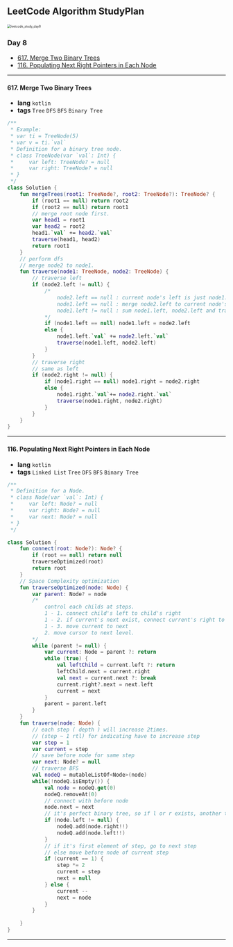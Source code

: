 ## LeetCode Algorithm StudyPlan

<img src="/Users/alenheo/Desktop/repo/algo/assets/leetcode_study_day8.png" alt="leetcode_study_day8" style="zoom:50%;" />

### Day 8

- [617. Merge Two Binary Trees](https://leetcode.com/problems/merge-two-binary-trees/?envType=study-plan&id=algorithm-i)
- [116. Populating Next Right Pointers in Each Node](https://leetcode.com/problems/populating-next-right-pointers-in-each-node/?envType=study-plan&id=algorithm-i)

---

#### 617. Merge Two Binary Trees

- **lang**  `kotlin` 
- **tags**  `Tree` `DFS` `BFS` `Binary Tree` 

```kotlin
/**
 * Example:
 * var ti = TreeNode(5)
 * var v = ti.`val`
 * Definition for a binary tree node.
 * class TreeNode(var `val`: Int) {
 *     var left: TreeNode? = null
 *     var right: TreeNode? = null
 * }
 */
class Solution {
    fun mergeTrees(root1: TreeNode?, root2: TreeNode?): TreeNode? {
        if (root1 == null) return root2
        if (root2 == null) return root1
        // merge root node first.
        var head1 = root1
        var head2 = root2
        head1.`val` += head2.`val`
        traverse(head1, head2)
        return root1
    }
    // perform dfs
    // merge node2 to node1.
    fun traverse(node1: TreeNode, node2: TreeNode) {
        // traverse left
        if (node2.left != null) {
            /*
                node2.left == null : current node's left is just node1.left, so stop traverse
                node1.left == null : merge node2.left to current node's left
                node1.left != null : sum node1.left, node2.left and traverse downward
            */
            if (node1.left == null) node1.left = node2.left
            else {
                node1.left.`val` += node2.left.`val`
                traverse(node1.left, node2.left)
            }
        }
        // traverse right
        // same as left
        if (node2.right != null) {
            if (node1.right == null) node1.right = node2.right
            else {
                node1.right.`val`+= node2.right.`val`
                traverse(node1.right, node2.right)
            }
        }
    }
}
```

---

#### 116. Populating Next Right Pointers in Each Node

- **lang**  `kotlin` 
- **tags**  `Linked List` `Tree` `DFS` `BFS` `Binary Tree` 

```kotlin
/**
 * Definition for a Node.
 * class Node(var `val`: Int) {
 *     var left: Node? = null
 *     var right: Node? = null
 *     var next: Node? = null
 * }
 */

class Solution {
    fun connect(root: Node?): Node? {
        if (root == null) return null
        traverseOptimized(root)
        return root
    }
    // Space Complexity optimization
    fun traverseOptimized(node: Node) {
        var parent: Node? = node
        /*
            control each childs at steps.
            1 - 1. connect child's left to child's right
            1 - 2. if current's next exist, connect current's right to next's left
            1 - 3. move current to next
            2. move cursor to next level.
        */
        while (parent != null) {
            var current: Node = parent ?: return
            while (true) {
                val leftChild = current.left ?: return
                leftChild.next = current.right
                val next = current.next ?: break
                current.right?.next = next.left
                current = next
            }
            parent = parent.left
        }
    }
    fun traverse(node: Node) {
        // each step ( depth ) will increase 2times.
        // (step ~ 1 rtl) for indicating have to increase step
        var step = 1
        var current = step
        // save before node for same step
        var next: Node? = null
        // traverse BFS
        val nodeQ = mutableListOf<Node>(node)
        while(!nodeQ.isEmpty()) {
            val node = nodeQ.get(0)
            nodeQ.removeAt(0)
            // connect with before node
            node.next = next
            // it's perfect binary tree, so if l or r exists, another too.
            if (node.left != null) {
                nodeQ.add(node.right!!)
                nodeQ.add(node.left!!)
            }
            // if it's first element of step, go to next step
            // else move before node of current step
            if (current == 1) {
                step *= 2
                current = step
                next = null
            } else {
                current --
                next = node
            }
        }
        
    }
}
```

---

